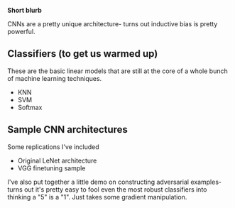 
**Short blurb**

CNNs are a pretty unique architecture- turns out inductive bias is pretty powerful.

## Classifiers (to get us warmed up)

These are the basic linear models that are still at the core of a whole bunch of machine learning techniques.

- KNN
- SVM
- Softmax

## Sample CNN architectures

Some replications I've included
- Original LeNet architecture
- VGG finetuning sample

I've also put together a little demo on constructing adversarial examples- turns out it's pretty easy to fool even the most robust classifiers into thinking a "5" is a "1". Just takes some gradient manipulation.